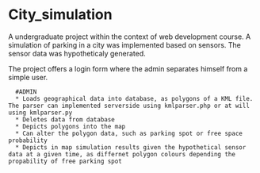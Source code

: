 # City_simulation
A undergraduate project within the context of web development course. A simulation of parking in a city was implemented based on sensors. The sensor data was hypotheticaly generated.


The project offers a login form where the admin separates himself from a simple user.
      
      #ADMIN
      * Loads geographical data into database, as polygons of a KML file. The parser can implemented serverside using kmlparser.php or at will using kmlparser.py
      * Deletes data from database
      * Depicts polygons into the map
      * Can alter the polygon data, such as parking spot or free space probability
      * Depicts in map simulation results given the hypothetical sensor data at a given time, as differnet polygon colours depending the propability of free parking spot 

